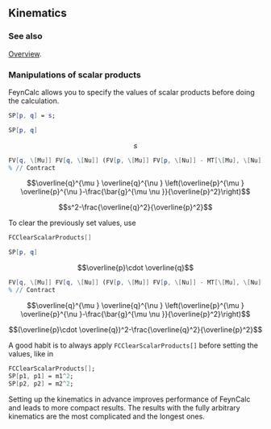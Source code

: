 ## Kinematics

### See also

[Overview](Extra/FeynCalc.md).

### Manipulations of scalar products

FeynCalc allows you to specify the values of scalar products before doing the calculation.

```mathematica
SP[p, q] = s;
```

```mathematica
SP[p, q]
```

$$s$$

```mathematica
FV[q, \[Mu]] FV[q, \[Nu]] (FV[p, \[Mu]] FV[p, \[Nu]] - MT[\[Mu], \[Nu]]/SP[p, p])
% // Contract
```

$$\overline{q}^{\mu } \overline{q}^{\nu } \left(\overline{p}^{\mu } \overline{p}^{\nu }-\frac{\bar{g}^{\mu \nu }}{\overline{p}^2}\right)$$

$$s^2-\frac{\overline{q}^2}{\overline{p}^2}$$

To clear the previously set values, use

```mathematica
FCClearScalarProducts[]
```

```mathematica
SP[p, q]
```

$$\overline{p}\cdot \overline{q}$$

```mathematica
FV[q, \[Mu]] FV[q, \[Nu]] (FV[p, \[Mu]] FV[p, \[Nu]] - MT[\[Mu], \[Nu]]/SP[p, p])
% // Contract
```

$$\overline{q}^{\mu } \overline{q}^{\nu } \left(\overline{p}^{\mu } \overline{p}^{\nu }-\frac{\bar{g}^{\mu \nu }}{\overline{p}^2}\right)$$

$$(\overline{p}\cdot \overline{q})^2-\frac{\overline{q}^2}{\overline{p}^2}$$

A good habit is to always apply `FCClearScalarProducts[]` before setting the values, like in

```mathematica
FCClearScalarProducts[];
SP[p1, p1] = m1^2;
SP[p2, p2] = m2^2;
```

Setting up the kinematics in advance improves performance of FeynCalc and leads to more compact results. The results with the fully arbitrary kinematics are the most complicated and the longest ones.